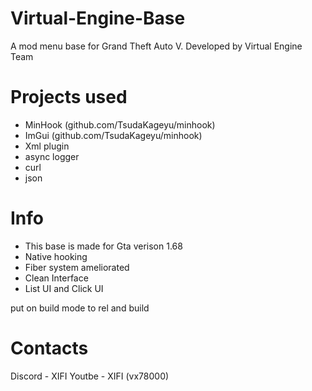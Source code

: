# Virtual-Engine-Base
A mod menu base for Grand Theft Auto V. Developed by Virtual Engine Team

# Projects used
- MinHook (github.com/TsudaKageyu/minhook)
- ImGui (github.com/TsudaKageyu/minhook)
- Xml plugin
- async logger
- curl
- json

# Info
- This base is made for Gta verison 1.68
- Native hooking 
- Fiber system ameliorated
- Clean Interface
- List UI and Click UI

put on build mode to rel and build
# Contacts
Discord - XIFI
Youtbe - XIFI (vx78000)
